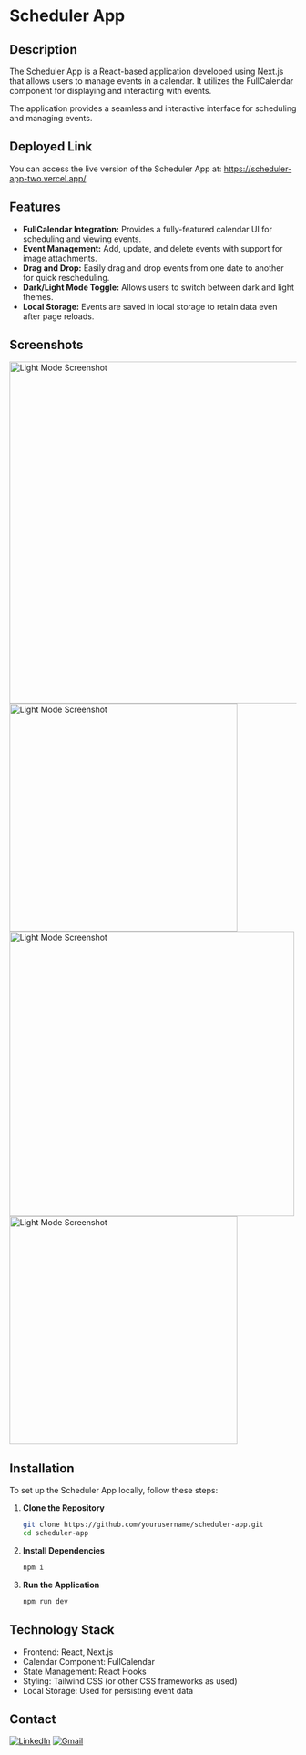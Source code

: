 # Scheduler App

## Description

The Scheduler App is a React-based application developed using Next.js that allows users to manage events in a calendar. It utilizes the FullCalendar component for displaying and interacting with events.

The application provides a seamless and interactive interface for scheduling and managing events.

## Deployed Link

You can access the live version of the Scheduler App at: https://scheduler-app-two.vercel.app/

## Features

- **FullCalendar Integration:** Provides a fully-featured calendar UI for scheduling and viewing events.
- **Event Management:** Add, update, and delete events with support for image attachments.
- **Drag and Drop:** Easily drag and drop events from one date to another for quick rescheduling.
- **Dark/Light Mode Toggle:** Allows users to switch between dark and light themes.
- **Local Storage:** Events are saved in local storage to retain data even after page reloads.

## Screenshots

<img src="https://github.com/user-attachments/assets/b1d3cd6c-7049-48f6-8b90-94232f7af795" alt="Light Mode Screenshot" width="600"/>
<img src="https://github.com/user-attachments/assets/516b780b-d71f-44d8-8823-472af6494d1c" alt="Light Mode Screenshot" width="400"/>
<img src="https://github.com/user-attachments/assets/e47be4de-6dd5-4d9a-b351-74d254961596" alt="Light Mode Screenshot" width="500"/>
<img src="https://github.com/user-attachments/assets/0b61500e-9330-46aa-86e2-21a1eb9475cd" alt="Light Mode Screenshot" width="400"/>

## Installation

To set up the Scheduler App locally, follow these steps:

1. **Clone the Repository**

   ```bash
   git clone https://github.com/yourusername/scheduler-app.git
   cd scheduler-app

2. **Install Dependencies**

   ```bash
   npm i

3. **Run the Application**

   ```bash
   npm run dev

## Technology Stack

- Frontend: React, Next.js
- Calendar Component: FullCalendar
- State Management: React Hooks
- Styling: Tailwind CSS (or other CSS frameworks as used)
- Local Storage: Used for persisting event data

## Contact

[![LinkedIn](https://img.shields.io/badge/LinkedIn-Profile-blue?style=flat&logo=linkedin&logoColor=white)](https://www.linkedin.com/in/ayoopriyanshu/)
[![Gmail](https://img.shields.io/badge/Gmail-D14836?style=for-the-badge&logo=gmail&logoColor=white)](mailto:priyanshusharma3377@gmail.com)

